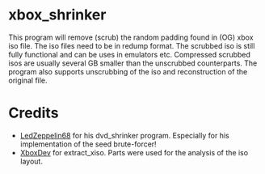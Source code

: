 # xbox_shrinker
This program will remove (scrub) the random padding found in (OG) xbox iso file. The iso files need to be in redump format.
The scrubbed iso is still fully functional and can be uses in emulators etc. Compressed scrubbed isos are usually several GB smaller than the unscrubbed counterparts.
The program also supports unscrubbing of the iso and reconstruction of the original file.

# Credits
* [LedZeppelin68](https://github.com/LedZeppelin68/dvd-shrinker) for his dvd_shrinker program. Especially for his implementation of the seed brute-forcer!
* [XboxDev](https://github.com/XboxDev/extract-xiso) for extract_xiso. Parts were used for the analysis of the iso layout.
